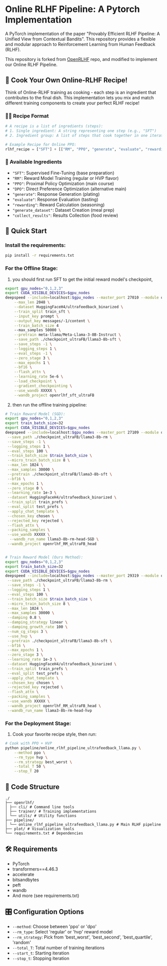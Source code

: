# Online RLHF Pipeline: A Pytorch Implementation

A PyTorch implementation of the paper "Provably Efficient RLHF Pipeline: A Unified View from Contextual Bandits". This repository provides a flexible and modular approach to Reinforcement Learning from Human Feedback (RLHF).

This repository is forked from [OpenRLHF](https://github.com/OpenRLHF/OpenRLHF) repo, and modified to implement our Online RLHF Pipeline.

## 🌟 Cook Your Own Online-RLHF Recipe!

Think of Online-RLHF training as cooking - each step is an ingredient that contributes to the final dish. This implementation lets you mix and match different training components to create your perfect RLHF recipe!

### 🧑‍🍳 Recipe Format

```python
# A recipe is a list of ingredients (steps):
# 1. Single ingredient: A string representing one step (e.g., "SFT")
# 2. Ingredient group: A list of steps that cook together in one iteration

# Example Recipe for Online PPO:
rlhf_recipe = ["SFT"] + [["RM", "PPO", "generate", "evaluate", "rewarding", "generate_dataset", "collect_results"]] * stop_t
```

### 🥘 Available Ingredients

-   `"SFT"`: Supervised Fine-Tuning (base preparation)
-   `"RM"`: Reward Model Training (regular or HVP flavor)
-   `"PPO"`: Proximal Policy Optimization (main course)
-   `"DPO"`: Direct Preference Optimization (alternative main)
-   `"generate"`: Response Generation (plating)
-   `"evaluate"`: Response Evaluation (tasting)
-   `"rewarding"`: Reward Calculation (seasoning)
-   `"generate_dataset"`: Dataset Creation (meal prep)
-   `"collect_results"`: Results Collection (food review)

## 🚀 Quick Start

### Install the requirements:

```bash
pip install -r requirements.txt
```

### For the Offline Stage:

1. you should first run SFT to get the initial reward model's checkpoint,

```bash
export gpu_nodes="0,1,2,3"
export CUDA_VISIBLE_DEVICES=$gpu_nodes
deepspeed --include=localhost:$gpu_nodes --master_port 27010 --module openrlhf.cli.train_sft \
    --max_len 2048 \
    --dataset HuggingFaceH4/ultrafeedback_binarized \
    --train_split train_sft \
    --input_key prompt \
    --output_key messages/-1/content \
    --train_batch_size 4
    --max_samples 50000 \
    --pretrain meta-llama/Meta-Llama-3-8B-Instruct \
    --save_path ./checkpoint_ultraFB/llama3-8b-sft \
    --save_steps -1 \
    --logging_steps 1 \
    --eval_steps -1 \
    --zero_stage 3 \
    --max_epochs 1 \
    --bf16 \
    --flash_attn \
    --learning_rate 5e-6 \
    --load_checkpoint \
    --gradient_checkpointing \
    --use_wandb XXXXX \
    --wandb_project openrlhf_sft_ultraFB
```

2. then run the offline training pipeline:

```bash
# Train Reward Model (SGD):
export gpu_nodes="0,1,2,3"
export train_batch_size=32
export CUDA_VISIBLE_DEVICES=$gpu_nodes
deepspeed --include=localhost:$gpu_nodes --master_port 27109 --module openrlhf.cli.train_rm_head \
 --save_path ./checkpoint_ultraFB/llama3-8b-rm \
 --save_steps -1 \
 --logging_steps 1 \
 --eval_steps 100 \
 --train_batch_size $train_batch_size \
 --micro_train_batch_size 8 \
 --max_len 1024 \
 --max_samples 30000 \
 --pretrain ./checkpoint_ultraFB/llama3-8b-sft \
 --bf16 \
 --max_epochs 1 \
 --zero_stage 0 \
 --learning_rate 1e-3 \
 --dataset HuggingFaceH4/ultrafeedback_binarized \
 --train_split train_prefs \
 --eval_split test_prefs \
 --apply_chat_template \
 --chosen_key chosen \
 --rejected_key rejected \
 --flash_attn \
 --packing_samples \
 --use_wandb XXXXX \
  --wandb_run_name llama3-8b-rm-head-SGD \
 --wandb_project openrlhf_RM_ultraFB_head


# Train Reward Model (Ours Method):
export gpu_nodes="0,1,2,3"
export train_batch_size=32
export CUDA_VISIBLE_DEVICES=$gpu_nodes
deepspeed --include=localhost:$gpu_nodes --master_port 29319 --module openrlhf.cli.train_rm_head_hvp \
 --save_path ./checkpoint_ultraFB/llama3-8b-rm \
 --save_steps -1 \
 --logging_steps 1 \
 --eval_steps 100 \
 --train_batch_size $train_batch_size \
 --micro_train_batch_size 8 \
 --max_len 1024 \
 --max_samples 30000 \
 --damping 0.8 \
 --damping_strategy linear \
 --damping_growth_rate 100 \
 --num_cg_steps 3 \
 --use_hvp \
 --pretrain ./checkpoint_ultraFB/llama3-8b-sft \
 --bf16 \
 --max_epochs 1 \
 --zero_stage 3 \
 --learning_rate 1e-3 \
 --dataset HuggingFaceH4/ultrafeedback_binarized \
 --train_split train_prefs \
 --eval_split test_prefs \
 --apply_chat_template \
 --chosen_key chosen \
 --rejected_key rejected \
 --flash_attn \
 --packing_samples \
 --use_wandb XXXXX \
 --wandb_project openrlhf_RM_ultraFB_head \
 --wandb_run_name llama3-8b-rm-head-hvp
```

### For the Deployment Stage:

1. Cook your favorite recipe style, then run:

```bash
# Cook with PPO + HVP
python pipeline/online_rlhf_pipeline_ultrafeedback_llama.py \
    --method ppo \
    --rm_type hvp \
    --rm_strategy best_worst \
    --total_T 50 \
    --stop_T 20

```

## 📁 Code Structure

```
./
├── openrlhf/
│ ├── cli/ # Command line tools
│ ├── trainer/ # Training implementations
│ └── utils/ # Utility functions
├── pipeline/
│ └── online_rlhf_pipeline_ultrafeedback_llama.py # Main RLHF pipeline
├── plot/ # Visualization tools
└── requirements.txt # Dependencies

```

## 🛠 Requirements

-   PyTorch
-   transformers==4.46.3
-   accelerate
-   bitsandbytes
-   peft
-   wandb
-   And more (see requirements.txt)

## 🎛 Configuration Options

-   `--method`: Choose between 'ppo' or 'dpo'
-   `--rm_type`: Select 'regular' or 'hvp' reward model
-   `--rm_strategy`: Pick from 'best_worst', 'best_second', 'best_quartile', 'random'
-   `--total_T`: Total number of training iterations
-   `--start_t`: Starting iteration
-   `--stop_t`: Stopping iteration
